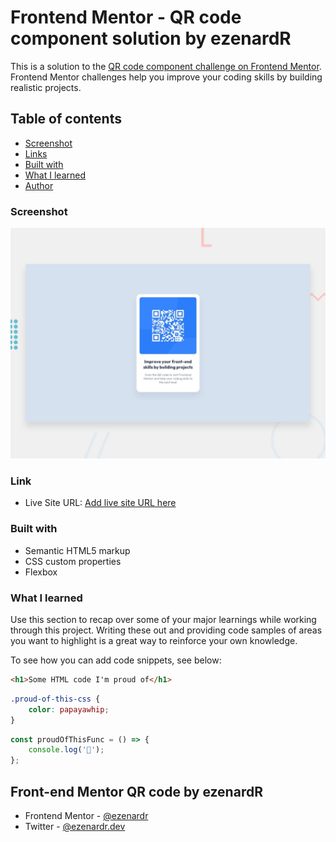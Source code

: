 # Frontend Mentor - QR code component solution by ezenardR

This is a solution to the [QR code component challenge on Frontend Mentor](https://www.frontendmentor.io/challenges/qr-code-component-iux_sIO_H). Frontend Mentor challenges help you improve your coding skills by building realistic projects.

## Table of contents

-   [Screenshot](#screenshot)
-   [Links](#links)
-   [Built with](#built-with)
-   [What I learned](#what-i-learned)
-   [Author](#author)

### Screenshot

![](./design/desktop-preview.jpg)

### Link

-   Live Site URL: [Add live site URL here](https://ezenardr.github.io/qr-component)

### Built with

-   Semantic HTML5 markup
-   CSS custom properties
-   Flexbox

### What I learned

Use this section to recap over some of your major learnings while working through this project. Writing these out and providing code samples of areas you want to highlight is a great way to reinforce your own knowledge.

To see how you can add code snippets, see below:

```html
<h1>Some HTML code I'm proud of</h1>
```

```css
.proud-of-this-css {
    color: papayawhip;
}
```

```js
const proudOfThisFunc = () => {
    console.log('🎉');
};
```

## Front-end Mentor QR code by ezenardR

-   Frontend Mentor - [@ezenardr](https://www.frontendmentor.io/profile/ezenardr)
-   Twitter - [@ezenardr.dev](https://www.twitter.com/ezenardr.dev)
